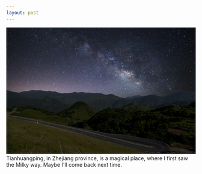 ```yaml
---
layout: post
---
```

<img src="../images/photos/1.jpg" class="fit image">
Tianhuangping, in Zhejiang province, is a magical place, where I first saw the Milky way. Maybe I'll come back next time.
